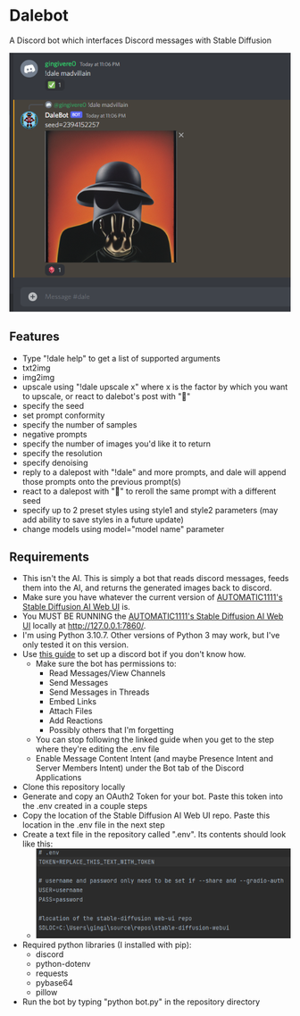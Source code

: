 # Dalebot
A Discord bot which interfaces Discord messages with Stable Diffusion

![](examplepic.png)

## Features
- Type "!dale help" to get a list of supported arguments
- txt2img
- img2img
- upscale using "!dale upscale x" where x is the factor by which you want to upscale, or react to dalebot's post with "🔎"
- specify the seed
- set prompt conformity
- specify the number of samples
- negative prompts
- specify the number of images you'd like it to return
- specify the resolution
- specify denoising
- reply to a dalepost with "!dale" and more prompts, and dale will append those prompts onto the previous prompt(s)
- react to a dalepost with "🎲" to reroll the same prompt with a different seed
- specify up to 2 preset styles using style1 and style2 parameters (may add ability to save styles in a future update)
- change models using model="model name" parameter

## Requirements
- This isn't the AI. This is simply a bot that reads discord messages, feeds them into the AI, and returns the generated images back to discord.
- Make sure you have whatever the current version of [AUTOMATIC1111's Stable Diffusion AI Web UI](https://github.com/AUTOMATIC1111/stable-diffusion-webui) is.
- You MUST BE RUNNING the [AUTOMATIC1111's Stable Diffusion AI Web UI](https://github.com/AUTOMATIC1111/stable-diffusion-webui) locally at http://127.0.0.1:7860/.
- I'm using Python 3.10.7. Other versions of Python 3 may work, but I've only tested it on this version.
- Use [this guide](https://blog.ruanbekker.com/blog/2022/05/05/create-a-discord-bot-in-python/) to set up a discord bot if you don't know how.
	- Make sure the bot has permissions to:
		- Read Messages/View Channels
		- Send Messages
		- Send Messages in Threads
		- Embed Links
		- Attach Files
		- Add Reactions
		- Possibly others that I'm forgetting
	- You can stop following the linked guide when you get to the step where they're editing the .env file
	- Enable Message Content Intent (and maybe Presence Intent and Server Members Intent) under the Bot tab of the Discord Applications
- Clone this repository locally
- Generate and copy an OAuth2 Token for your bot. Paste this token into the .env created in a couple steps
- Copy the location of the Stable Diffusion AI Web UI repo. Paste this location in the .env file in the next step
- Create a text file in the repository called ".env". Its contents should look like this:
	- ![](envfile.png)
- Required python libraries (I installed with pip):
	- discord
	- python-dotenv
	- requests
	- pybase64
	- pillow
- Run the bot by typing "python bot.py" in the repository directory



	